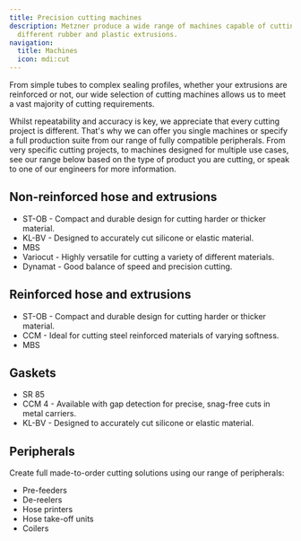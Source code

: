 ```yaml
---
title: Precision cutting machines
description: Metzner produce a wide range of machines capable of cutting many
  different rubber and plastic extrusions.
navigation:
  title: Machines
  icon: mdi:cut
---
```


From simple tubes to complex sealing profiles, whether your extrusions are reinforced or not, our wide selection of cutting machines allows us to meet a vast majority of cutting requirements.

Whilst repeatability and accuracy is key, we appreciate that every cutting project is different. That's why we can offer you single machines or specify a full production suite from our range of fully compatible peripherals. From very specific cutting projects, to machines designed for multiple use cases, see our range below based on the type of product you are cutting, or speak to one of our engineers for more information.

## Non-reinforced hose and extrusions

- ST-OB - Compact and durable design for cutting harder or thicker material.
- KL-BV - Designed to accurately cut silicone or elastic material.
- MBS
- Variocut - Highly versatile for cutting a variety of different materials.
- Dynamat - Good balance of speed and precision cutting.

## Reinforced hose and extrusions

- ST-OB - Compact and durable design for cutting harder or thicker material.
- CCM - Ideal for cutting steel reinforced materials of varying softness.
- MBS

## Gaskets

- SR 85
- CCM 4 - Available with gap detection for precise, snag-free cuts in metal carriers.
- KL-BV - Designed to accurately cut silicone or elastic material.

## Peripherals

Create full made-to-order cutting solutions using our range of peripherals:

- Pre-feeders
- De-reelers
- Hose printers
- Hose take-off units
- Coilers
